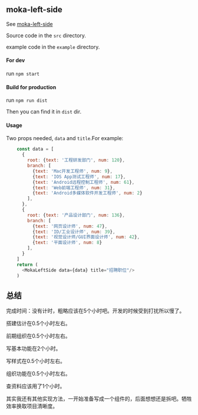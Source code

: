 ## moka-left-side

See  [moka-left-side](http://madwiki.github.io/moka-left-side/)

Source code in the `src` directory.

example code in the `example` directory.

#### For dev

run  `npm start`   

#### Build for production

run `npm run dist`

Then you can find it in `dist` dir.

#### Usage

Two props needed,  `data`  and `title`.For example:

```javascript
    const data = [
      {
        root: {text: '工程研发部门', num: 120},
        branch: [
          {text: 'Mac开发工程师', num: 9},
          {text: 'IOS App测试工程师', num: 17},
          {text: 'Android远程控制工程师', num: 61},
          {text: 'Web前端工程师', num: 31},
          {text: 'Android多媒体软件开发工程师', num: 2}
        ],
      },
      {
        root: {text: '产品设计部门', num: 136},
        branch: [
          {text: '网页设计师', num: 47},
          {text: 'ID/工业设计师', num: 39},
          {text: '视觉设计师/GUI界面设计师', num: 42},
          {text: '平面设计师', num: 8}
        ],
      }
    ]
    return (
      <MokaLeftSide data={data} title="招聘职位"/>
    )
```





## 总结

完成时间：没有计时，粗略应该在5个小时吧。开发的时候受到打扰所以慢了。

搭建估计在0.5个小时左右。

前期组织在0.5个小时左右。

写基本功能在2个小时。

写样式在0.5个小时左右。

组织功能在0.5个小时左右。

查资料应该用了1个小时。



其实我还有其他实现方法，一开始准备写成一个组件的，后面想想还是拆吧。牺牲效率换取项目清晰度。
